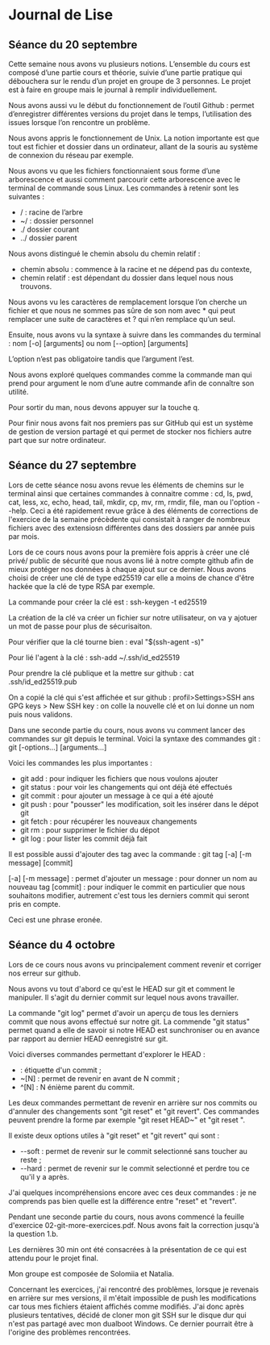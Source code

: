 # Journal de Lise
## Séance du 20 septembre

Cette semaine nous avons vu plusieurs notions. 
L’ensemble du cours est composé d’une partie cours et théorie, suivie d’une partie pratique qui débouchera sur le rendu d’un projet en groupe de 3 personnes.
Le projet est à faire en groupe mais le journal à remplir individuellement.

Nous avons aussi vu le début du fonctionnement de l’outil Github : permet d’enregistrer différentes versions du projet dans le temps, l’utilisation des issues lorsque l’on rencontre un problème.

Nous avons appris le fonctionnement de Unix. La notion importante est que tout est fichier et dossier dans un ordinateur, allant de la souris au système de connexion du réseau par exemple.

Nous avons vu que les fichiers fonctionnaient sous forme d’une arborescence et aussi comment parcourir cette arborescence avec le terminal de commande sous Linux.
Les commandes à retenir sont les suivantes : 
- / : racine de l’arbre
- ~/ : dossier personnel
- ./ dossier courant
- ../ dossier parent

Nous avons distingué le chemin absolu du chemin relatif : 
- chemin absolu : commence à la racine et ne dépend pas du contexte,
- chemin relatif : est dépendant du dossier dans lequel nous nous trouvons.

Nous avons vu les caractères de remplacement lorsque l’on cherche un fichier et que nous ne sommes pas sûre de son nom avec * qui peut remplacer une suite de caractères et ? qui n’en remplace qu’un seul.

Ensuite, nous avons vu la syntaxe à suivre dans les commandes du terminal : 
	nom [-o] [arguments]		ou 	nom [--option] [arguments]

L’option n’est pas obligatoire tandis que l’argument l’est.

Nous avons exploré quelques commandes comme la commande man qui prend pour argument le nom d’une autre commande afin de connaître son utilité.

Pour sortir du man, nous devons appuyer sur la touche q.

Pour finir nous avons fait nos premiers pas sur GitHub qui est un système de gestion de version partagé et qui permet de stocker nos fichiers autre part que sur notre ordinateur.


## Séance du 27 septembre

Lors de cette séance nosu avons revue les éléments de chemins sur le terminal ainsi que certaines commandes à connaitre comme : cd, ls, pwd, cat, less, xc, echo, head, tail, mkdir, cp, mv, rm, rmdir, file, man ou l'option --help. Ceci a été rapidement revue grâce à des éléments de corrections de l'exercice de la semaine précèdente qui consistait à ranger de nombreux fichiers avec des extensiosn différentes dans des dossiers par année puis par mois. 

Lors de ce cours nous avons pour la première fois appris à créer une clé privé/ public de sécurité que nous avons lié à notre compte github afin de mieux protéger nos données à chaque ajout sur ce dernier. 
Nous avons choisi de créer une clé de type ed25519 car elle a moins de chance d'être hackée que la clé de type RSA par exemple. 

La commande pour créer la clé est : ssh-keygen -t ed25519

La création de la clé va créer un fichier sur notre utilisateur, on va y ajotuer un mot de passe pour plus de sécurisaiton. 

Pour vérifier que la clé tourne bien : eval "$(ssh-agent -s)"

Pour lié l'agent à la clé : ssh-add ~/.ssh/id_ed25519

Pour prendre la clé publique et la mettre sur github : cat .ssh/id_ed25519.pub

On a copié la clé qui s'est affichée et sur github : profil>Settings>SSH ans GPG keys > New SSH key : on colle la nouvelle clé et on lui donne un nom puis nous validons. 

Dans une seconde partie du cours, nous avons vu comment lancer des commandes sur git depuis le terminal.
Voici la syntaxe des commandes git : git <sous-commande> [-options…] [arguments…]

Voici les commandes les plus importantes : 
- git add <file> : pour indiquer les fichiers que nous voulons ajouter
- git status : pour voir les changements qui ont déjà été effectués
- git commit : pour ajouter un message à ce qui a été ajouté
- git push : pour "pousser" les modification, soit les insérer dans le dépot git
- git fetch : pour récupérer les nouveaux changements
- git rm <file> : pour supprimer le fichier du dépot
- git log : pour lister les commit déjà fait

Il est possible aussi d'ajouter des tag avec la commande : 
	git tag [-a] [-m message] <tagname> [commit]

[-a] [-m message] : permet d'ajouter un message
<tagname> : pour donner un nom au nouveau tag
[commit] : pour indiquer le commit en particulier que nous souhaitons modifier, autrement c'est tous les derniers commit qui seront pris en compte. 


Ceci est une phrase eronée.


## Séance du 4 octobre

Lors de ce cours nous avons vu principalement comment revenir et corriger nos erreur sur github.

Nous avons vu tout d'abord ce qu'est le HEAD sur git et comment le manipuler. Il s'agit du dernier commit sur lequel nous avons travailler.

La commande "git log" permet d'avoir un aperçu de tous les derniers commit que nous avons effectué sur notre git. La commende "git status" permet quand a elle de savoir si notre HEAD est sunchroniser ou en avance par rapport au dernier HEAD eenregistré sur git.

Voici diverses commandes permettant d'explorer le HEAD :
- <tag> : étiquette d'un commit ;
- ~[N] : permet de revenir en avant de N commit ;
- ^[N] : N énième parent du commit.

Les deux commandes permettant de revenir en arrière sur nos commits ou d'annuler des changements sont "git reset" et "git revert".
Ces commandes peuvent prendre la forme par exemple "git reset HEAD~" et "git reset <nom du tag>".

Il existe deux options utiles à "git reset" et "git revert" qui sont :
- --soft : permet de revenir sur le commit selectionné sans toucher au reste ;
- --hard : permet de revenir sur le commit selectionné et perdre tou ce qu'il y a après.


J'ai quelques incompréhensions encore avec ces deux commandes :
je ne comprends pas bien quelle est la différence entre "reset" et "revert".


Pendant une seconde partie du cours, nous avons commencé la feuille d'exercice 02-git-more-exercices.pdf. Nous avons fait la correction jusqu'à la question 1.b.

Les dernières 30 min ont été consacrées à la présentation de ce qui est attendu pour le projet final.

Mon groupe est composée de Solomiia et Natalia.


Concernant les exercices, j'ai rencontré des problèmes, lorsque je revenais en arrière sur mes versions, il m'était impossible de push les modifications car tous mes fichiers étaient affichés comme modifiés.
J'ai donc après plusieurs tentatives, décidé de cloner mon git SSH sur le disque dur qui n'est pas partagé avec mon dualboot Windows. Ce dernier pourrait être à l'origine des problèmes rencontrées.
